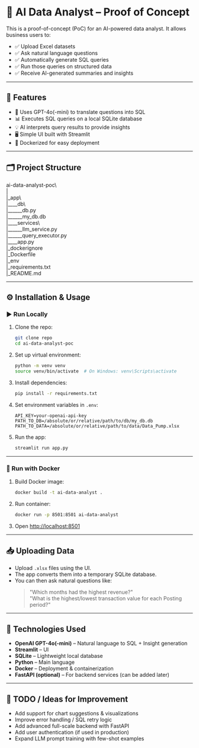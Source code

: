 # 🧠 AI Data Analyst – Proof of Concept

This is a proof-of-concept (PoC) for an AI-powered data analyst. It allows business users to:

- ✅ Upload Excel datasets
- ✅ Ask natural language questions
- ✅ Automatically generate SQL queries
- ✅ Run those queries on structured data
- ✅ Receive AI-generated summaries and insights

---

## 🚀 Features

- 🤖 Uses GPT-4o(-mini) to translate questions into SQL
- 📊 Executes SQL queries on a local SQLite database
- 💡 AI interprets query results to provide insights
- 🖥️ Simple UI built with Streamlit
- 🐳 Dockerized for easy deployment

---

## 🗂️ Project Structure

ai-data-analyst-poc\ <br>
| <br>
|_app\ <br>
|____db\ <br>
|______db.py <br>
|______my_db.db <br>
|____services\ <br>
|______llm_service.py <br>
|______query_executor.py <br>
|____app.py <br/>
|_dockerignore <br>
|_Dockerfile <br>
|_env <br>
|_requirements.txt <br>
|_README.md


---

## ⚙️ Installation & Usage

### ▶️ Run Locally

1. Clone the repo:
    ```bash
    git clone repo
    cd ai-data-analyst-poc
    ```

2. Set up virtual environment:
    ```bash
    python -m venv venv
    source venv/bin/activate  # On Windows: venv\Scripts\activate
    ```

3. Install dependencies:
    ```bash
    pip install -r requirements.txt
    ```

4. Set environment variables in `.env`:
    ```env
    API_KEY=your-openai-api-key
    PATH_TO_DB=/absolute/or/relative/path/to/db/my_db.db
    PATH_TO_DATA=/absolute/or/relative/path/to/data/Data_Pump.xlsx
    ```

5. Run the app:
    ```bash
    streamlit run app.py
    ```

---

### 🐳 Run with Docker

1. Build Docker image:
    ```bash
    docker build -t ai-data-analyst .
    ```

2. Run container:
    ```bash
    docker run -p 8501:8501 ai-data-analyst
    ```

3. Open [http://localhost:8501](http://localhost:8501)

---

## 📥 Uploading Data

- Upload `.xlsx` files using the UI.
- The app converts them into a temporary SQLite database.
- You can then ask natural questions like:
  > "Which months had the highest revenue?"  
  > "What is the highest/lowest transaction value for each Posting period?"

---

## 🧠 Technologies Used

- **OpenAI GPT-4o(-mini)** – Natural language to SQL + Insight generation
- **Streamlit** – UI
- **SQLite** – Lightweight local database
- **Python** – Main language
- **Docker** – Deployment & containerization
- **FastAPI (optional)** – For backend services (can be added later)
---

## 📌 TODO / Ideas for Improvement

- Add support for chart suggestions & visualizations
- Improve error handling / SQL retry logic
- Add advanced full-scale backend with FastAPI
- Add user authentication (if used in production)
- Expand LLM prompt training with few-shot examples
